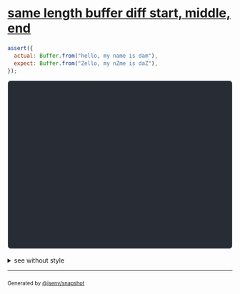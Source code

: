 # [same length buffer diff start, middle, end](../../array_typed.test.js#L47)

```js
assert({
  actual: Buffer.from("hello, my name is dam"),
  expect: Buffer.from("Zello, my nZme is daZ"),
});
```

![img](throw.svg)

<details>
  <summary>see without style</summary>

```console
AssertionError: actual and expect are different

actual: Buffer [
  104,
  101,
  ↕ 8 values ↕
  110,
  97,
  109,
  ↕ 6 values ↕
  97,
  109,
]
expect: Buffer [
  90,
  101,
  ↕ 8 values ↕
  110,
  90,
  109,
  ↕ 6 values ↕
  97,
  90,
]
```

</details>

---

<sub>
  Generated by <a href="https://github.com/jsenv/core/tree/main/packages/independent/snapshot">@jsenv/snapshot</a>
</sub>